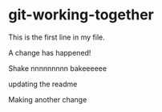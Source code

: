 # git-working-together

This is the first line in my file.

A change has happened!

Shake nnnnnnnnn bakeeeeee

updating the readme

Making another change